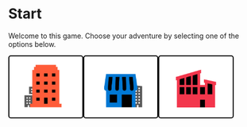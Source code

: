 <style>
.btn {
  background-color: white;
  color: black;
  font-size: 16px;
  padding: 16px 30px;
  border: 2px solid black;
  cursor: pointer;
  border-radius: 5px;
  text-align: center;
  width: 30%;
  float: left;
}

.btn:hover {
  background-color: white;
  color: black;
  border: 6px solid black;
}
</style>

# Start

Welcome to this game. Choose your adventure by selecting one of the options below.

<button class="btn"><img src="./media/hotel-icon.jpg" alt="Hotel"></button>

<button class="btn"><img src="./media/supermarket-icon.jpg" alt="Supermarket"></button>

<button class="btn"><img src="./media/hospital-icon.jpg" alt="Health care"></button>

